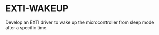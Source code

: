 # EXTI-WAKEUP
Develop an EXTI driver to wake up the microcontroller from sleep mode after a specific time.
